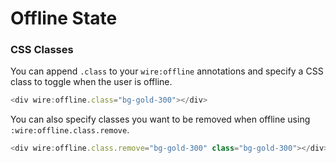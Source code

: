 # Offline State

### CSS Classes

You can append `.class` to your `wire:offline` annotations and specify a CSS class to toggle when the user is offline.

```javascript
<div wire:offline.class="bg-gold-300"></div>
```

You can also specify classes you want to be removed when offline using `:wire:offline.class.remove`.

```javascript
<div wire:offline.class.remove="bg-gold-300" class="bg-gold-300"></div>
```
